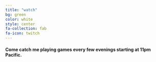 ```yaml
---
title: "watch"
bg: green
color: white
style: center
fa-collection: fab
fa-icon: twitch
---
```


#### Come catch me playing games every few evenings starting at 11pm Pacific.

<div class="icontain">
    <div id="twitch-embed"></div>
</div>
